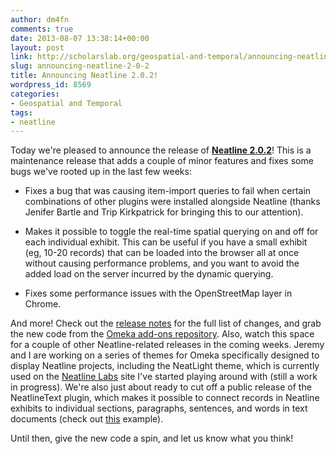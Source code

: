 ```yaml
---
author: dm4fn
comments: true
date: 2013-08-07 13:38:14+00:00
layout: post
link: http://scholarslab.org/geospatial-and-temporal/announcing-neatline-2-0-2/
slug: announcing-neatline-2-0-2
title: Announcing Neatline 2.0.2!
wordpress_id: 8569
categories:
- Geospatial and Temporal
tags:
- neatline
---
```


Today we're pleased to announce the release of [**Neatline 2.0.2**](http://omeka.org/add-ons/plugins/Neatline/)! This is a maintenance release that adds a couple of minor features and fixes some bugs we've rooted up in the last few weeks:






  * Fixes a bug that was causing item-import queries to fail when certain combinations of other plugins were installed alongside Neatline (thanks Jenifer Bartle and Trip Kirkpatrick for bringing this to our attention).




  * Makes it possible to toggle the real-time spatial querying on and off for each individual exhibit. This can be useful if you have a small exhibit (eg, 10-20 records) that can be loaded into the browser all at once without causing performance problems, and you want to avoid the added load on the server incurred by the dynamic querying.




  * Fixes some performance issues with the OpenStreetMap layer in Chrome.





And more! Check out the [release notes](https://github.com/scholarslab/Neatline/releases/tag/2.0.2) for the full list of changes, and grab the new code from the [Omeka add-ons repository](http://omeka.org/add-ons/plugins/Neatline/). Also, watch this space for a couple of other Neatline-related releases in the coming weeks. Jeremy and I are working on a series of themes for Omeka specifically designed to display Neatline projects, including the NeatLight theme, which is currently used on the [Neatline Labs](http://neatline.dclure.org) site I've started playing around with (still a work in progress). We're also just about ready to cut off a public release of the NeatlineText plugin, which makes it possible to connect records in Neatline exhibits to individual sections, paragraphs, sentences, and words in text documents (check out [this](http://neatline.dclure.org/neatline/show/saturn-v-stage-2) example).

Until then, give the new code a spin, and let us know what you think!
